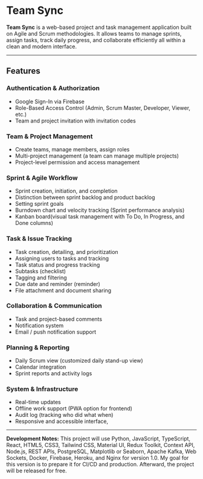 # Team Sync

**Team Sync** is a web-based project and task management application built on Agile and Scrum methodologies. It allows teams to manage sprints, assign tasks, track daily progress, and collaborate efficiently all within a clean and modern interface.

---

## Features

### Authentication & Authorization
- Google Sign-In via Firebase
- Role-Based Access Control (Admin, Scrum Master, Developer, Viewer, etc.)
- Team and project invitation with invitation codes

### Team & Project Management
- Create teams, manage members, assign roles
- Multi-project management (a team can manage multiple projects)
- Project-level permission and access management

### Sprint & Agile Workflow
- Sprint creation, initiation, and completion
- Distinction between sprint backlog and product backlog
- Setting sprint goals
- Burndown chart and velocity tracking (Sprint performance analysis)
- Kanban board(visual task management with To Do, In Progress, and Done columns)

### Task & Issue Tracking
- Task creation, detailing, and prioritization
- Assigning users to tasks and tracking
- Task status and progress tracking
- Subtasks (checklist)
- Tagging and filtering
- Due date and reminder (reminder)
- File attachment and document sharing

### Collaboration & Communication
- Task and project-based comments
- Notification system 
- Email / push notification support

### Planning & Reporting
- Daily Scrum view (customized daily stand-up view)
- Calendar integration
- Sprint reports and activity logs

### System & Infrastructure
- Real-time updates 
- Offline work support (PWA option for frontend)
- Audit log (tracking who did what when)
- Responsive and accessible interface,

---

**Development Notes:** This project will use Python, JavaScript, TypeScript, React, HTML5, CSS3, Tailwind CSS, Material UI, Redux Toolkit, Context API, Node.js, REST APIs, PostgreSQL, Matplotlib or Seaborn, Apache Kafka, Web Sockets, Docker, Firebase, Heroku, and Nginx for version 1.0. My goal for this version is to prepare it for CI/CD and production. Afterward, the project will be released for free.
